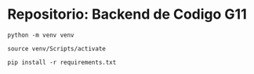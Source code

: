 # Repositorio: Backend de Codigo G11

```
python -m venv venv

source venv/Scripts/activate

pip install -r requirements.txt
```

